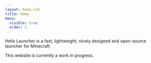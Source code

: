 ```yaml
---
layout: base.njk
title: Home
menu:
  visible: true
  order: 2
---
```


Helix Launcher is a fast, lightweight, nicely designed and open-source launcher for Minecraft.

This website is currently a work in progress.